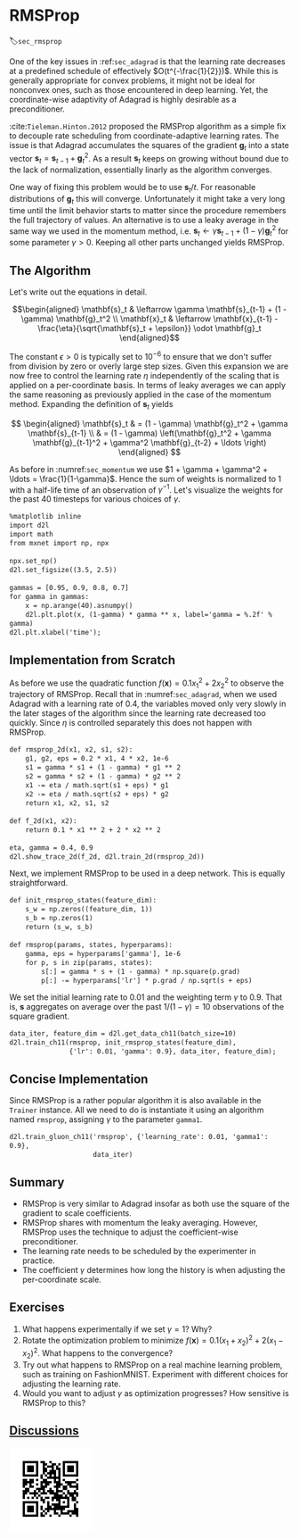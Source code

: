 # RMSProp
:label:`sec_rmsprop`

One of the key issues in :ref:`sec_adagrad` is that the learning rate decreases at a predefined schedule of effectively $O(t^{-\frac{1}{2}})$. While this is generally appropriate for convex problems, it might not be ideal for nonconvex ones, such as those encountered in deep learning. Yet, the coordinate-wise adaptivity of Adagrad is highly desirable as a preconditioner. 

:cite:`Tieleman.Hinton.2012` proposed the RMSProp algorithm as a simple fix to decouple rate scheduling from coordinate-adaptive learning rates. The issue is that Adagrad accumulates the squares of the gradient $\mathbf{g}_t$ into a state vector $\mathbf{s}_t = \mathbf{s}_{t-1} + \mathbf{g}_t^2$. As a result $\mathbf{s}_t$ keeps on growing without bound due to the lack of normalization, essentially linarly as the algorithm converges. 

One way of fixing this problem would be to use $\mathbf{s}_t / t$. For reasonable distributions of $\mathbf{g}_t$ this will converge. Unfortunately it might take a very long time until the limit behavior starts to matter since the procedure remembers the full trajectory of values. An alternative is to use a leaky average in the same way we used in the momentum method, i.e. $\mathbf{s}_t \leftarrow \gamma \mathbf{s}_{t-1} + (1-\gamma) \mathbf{g}_t^2$ for some parameter $\gamma > 0$. Keeping all other parts unchanged yields RMSProp. 

## The Algorithm

Let's write out the equations in detail. 

$$\begin{aligned}
    \mathbf{s}_t & \leftarrow \gamma \mathbf{s}_{t-1} + (1 - \gamma) \mathbf{g}_t^2 \\
    \mathbf{x}_t & \leftarrow \mathbf{x}_{t-1} - \frac{\eta}{\sqrt{\mathbf{s}_t + \epsilon}} \odot \mathbf{g}_t
\end{aligned}$$

The constant $\epsilon > 0$ is typically set to $10^{-6}$ to ensure that we don't suffer from division by zero or overly large step sizes. Given this expansion we are now free to control the learning rate $\eta$ independently of the scaling that is applied on a per-coordinate basis. In terms of leaky averages we can apply the same reasoning as previously applied in the case of the momentum method. Expanding the definition of $\mathbf{s}_t$ yields

$$
\begin{aligned}
\mathbf{s}_t & = (1 - \gamma) \mathbf{g}_t^2 + \gamma \mathbf{s}_{t-1} \\
& = (1 - \gamma) \left(\mathbf{g}_t^2 + \gamma \mathbf{g}_{t-1}^2 + \gamma^2 \mathbf{g}_{t-2} + \ldots \right) 
\end{aligned}
$$

As before in :numref:`sec_momentum` we use $1 + \gamma + \gamma^2 + \ldots = \frac{1}{1-\gamma}$. Hence the sum of weights is normalized to $1$ with a half-life time of an observation of $\gamma^{-1}$. Let's visualize the weights for the past 40 timesteps for various choices of $\gamma$.

```{.python .input  n=1}
%matplotlib inline
import d2l
import math
from mxnet import np, npx

npx.set_np()
d2l.set_figsize((3.5, 2.5))

gammas = [0.95, 0.9, 0.8, 0.7]
for gamma in gammas:
    x = np.arange(40).asnumpy()
    d2l.plt.plot(x, (1-gamma) * gamma ** x, label='gamma = %.2f' % gamma)
d2l.plt.xlabel('time');
```

## Implementation from Scratch

As before we use the quadratic function $f(\mathbf{x})=0.1x_1^2+2x_2^2$ to observe the trajectory of RMSProp. Recall that in :numref:`sec_adagrad`, when we used Adagrad with a learning rate of 0.4, the variables moved only very slowly in the later stages of the algorithm since the learning rate decreased too quickly. Since $\eta$ is controlled separately this does not happen with RMSProp.

```{.python .input}
def rmsprop_2d(x1, x2, s1, s2):
    g1, g2, eps = 0.2 * x1, 4 * x2, 1e-6
    s1 = gamma * s1 + (1 - gamma) * g1 ** 2
    s2 = gamma * s2 + (1 - gamma) * g2 ** 2
    x1 -= eta / math.sqrt(s1 + eps) * g1
    x2 -= eta / math.sqrt(s2 + eps) * g2
    return x1, x2, s1, s2

def f_2d(x1, x2):
    return 0.1 * x1 ** 2 + 2 * x2 ** 2

eta, gamma = 0.4, 0.9
d2l.show_trace_2d(f_2d, d2l.train_2d(rmsprop_2d))
```

Next, we implement RMSProp to be used in a deep network. This is equally straightforward.

```{.python .input  n=22}
def init_rmsprop_states(feature_dim):
    s_w = np.zeros((feature_dim, 1))
    s_b = np.zeros(1)
    return (s_w, s_b)

def rmsprop(params, states, hyperparams):
    gamma, eps = hyperparams['gamma'], 1e-6
    for p, s in zip(params, states):
        s[:] = gamma * s + (1 - gamma) * np.square(p.grad)
        p[:] -= hyperparams['lr'] * p.grad / np.sqrt(s + eps)
```

We set the initial learning rate to 0.01 and the weighting term $\gamma$ to 0.9. That is, $\mathbf{s}$ aggregates on average over the past $1/(1-\gamma) = 10$ observations of the square gradient.

```{.python .input  n=24}
data_iter, feature_dim = d2l.get_data_ch11(batch_size=10)
d2l.train_ch11(rmsprop, init_rmsprop_states(feature_dim),
               {'lr': 0.01, 'gamma': 0.9}, data_iter, feature_dim);
```

## Concise Implementation

Since RMSProp is a rather popular algorithm it is also available in the `Trainer` instance. All we need to do is instantiate it using an algorithm named `rmsprop`, assigning $\gamma$ to the parameter `gamma1`.

```{.python .input  n=29}
d2l.train_gluon_ch11('rmsprop', {'learning_rate': 0.01, 'gamma1': 0.9},
                     data_iter)
```

## Summary

* RMSProp is very similar to Adagrad insofar as both use the square of the gradient to scale coefficients. 
* RMSProp shares with momentum the leaky averaging. However, RMSProp uses the technique to adjust the coefficient-wise preconditioner. 
* The learning rate needs to be scheduled by the experimenter in practice. 
* The coefficient $\gamma$ determines how long the history is when adjusting the per-coordinate scale. 

## Exercises

1. What happens experimentally if we set $\gamma = 1$? Why?
1. Rotate the optimization problem to minimize $f(\mathbf{x}) = 0.1 (x_1 + x_2)^2 + 2 (x_1 - x_2)^2$. What happens to the convergence? 
1. Try out what happens to RMSProp on a real machine learning problem, such as training on FashionMNIST. Experiment with different choices for adjusting the learning rate. 
1. Would you want to adjust $\gamma$ as optimization progresses? How sensitive is RMSProp to this?


## [Discussions](https://discuss.mxnet.io/t/2376)

![](../img/qr_rmsprop.svg)

